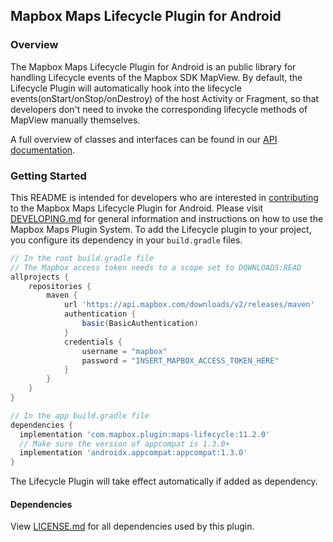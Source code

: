 ## Mapbox Maps Lifecycle Plugin for Android

### Overview

The Mapbox Maps Lifecycle Plugin for Android is an public library for handling Lifecycle events of the Mapbox SDK MapView. By default, the Lifecycle Plugin will automatically hook into the lifecycle events(onStart/onStop/onDestroy) of the host Activity or Fragment, so that developers don't need to invoke the corresponding lifecycle methods of MapView manually themselves.

A full overview of classes and interfaces can be found in our [API documentation](https://docs.mapbox.com/android/beta/maps/guides/).

### Getting Started

This README is intended for developers who are interested in [contributing](https://github.com/mapbox/mapbox-maps-android/blob/master/CONTRIBUTING.md) to the Mapbox Maps Lifecycle Plugin for Android. Please visit [DEVELOPING.md](https://github.com/mapbox/mapbox-maps-android/blob/master/DEVELOPING.md) for general information and instructions on how to use the Mapbox Maps Plugin System. To add the Lifecycle plugin to your project, you configure its dependency in your `build.gradle` files.

```groovy
// In the root build.gradle file
// The Mapbox access token needs to a scope set to DOWNLOADS:READ
allprojects {
    repositories {
        maven {
            url 'https://api.mapbox.com/downloads/v2/releases/maven'
            authentication {
                basic(BasicAuthentication)
            }
            credentials {
                username = "mapbox"
                password = "INSERT_MAPBOX_ACCESS_TOKEN_HERE"
            }
        }
    }
}

// In the app build.gradle file
dependencies {
  implementation 'com.mapbox.plugin:maps-lifecycle:11.2.0'
  // Make sure the version of appcompat is 1.3.0+
  implementation 'androidx.appcompat:appcompat:1.3.0'
}
```
The Lifecycle Plugin will take effect automatically if added as dependency.
#### Dependencies

View [LICENSE.md](LICENSE.md) for all dependencies used by this plugin.
